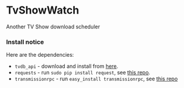 TvShowWatch
===========

Another TV Show download scheduler

### Install notice

Here are the dependencies:

+ ```tvdb_api``` - download and install from [here][1].
+ ```requests``` - run ```sudo pip install request```, see [this repo][2].
+ ```transmissionrpc``` - run ```easy_install transmissionrpc```, see [this repo][3]

[1]: https://github.com/dbr/tvdb_api
[2]: https://github.com/kennethreitz/requests
[3]: http://pythonhosted.org/transmissionrpc/
